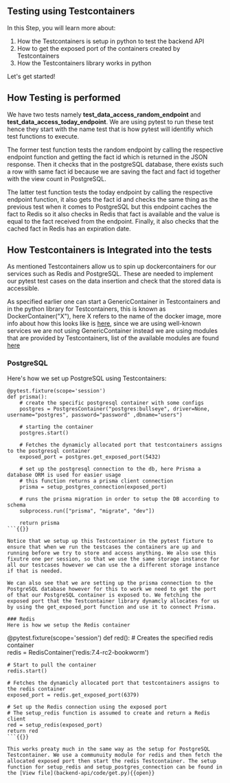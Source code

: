 ## Testing using Testcontainers 

In this Step, you will learn more about:

1. How the Testcontainers is setup in python to test the backend API
2. How to get the exposed port of the containers created by Testcontainers
3. How the Testcontainers library works in python

Let's get started!

## How Testing is performed 

We have two tests namely **test_data_access_random_endpoint** and **test_data_access_today_endpoint**. We are using pytest to run these test hence they start with the name test that is how pytest will identifiy which test functions to execute.

The former test function tests the random endpoint by calling the respective endpoint function and getting the fact id which is returned in the JSON response. Then it checks that in the postgreSQL database, there exists such a row with same fact id because we are saving the fact and fact id together with the view count in PostgreSQL.

The latter test function tests the today endpoint by calling the respective endpoint function, it also gets the fact id and checks the same thing as the previous test when it comes to PostgreSQL but this endpoint caches the fact to Redis so it also checks in Redis that fact is available and the value is equal to the fact received from the endpoint. Finally, it also checks that the cached fact in Redis has an expiration date.

## How Testcontainers is Integrated into the tests 
As mentioned Testcontainers allow us to spin up dockercontainers for our services such as Redis and PostgreSQL. These are needed to implement our pytest test cases on the data insertion and check that the stored data is accessible.    

As specified earlier one can start a GenericContainer in Testcontainers and in the python library for Testcontainers, this is known as DockerContainer("X"), here X refers to the name of the docker image, more info about how this looks like is [here](https://testcontainers-python.readthedocs.io/en/latest/core/README.html), since we are using well-known services we are not using GenericContainer instead we are using modules that are provided by Testcontainers, list of the available modules are found [here](https://testcontainers-python.readthedocs.io/en/latest/modules/index.html)

### PostgreSQL
Here's how we set up PostgreSQL using Testcontainers:
```
@pytest.fixture(scope='session')
def prisma():
	# create the specific postgresql container with some configs
	postgres = PostgresContainer("postgres:bullseye", driver=None, username="postgres", password="password" ,dbname="users")
	
 	# starting the container 
	postgres.start()

	# Fetches the dynamicly allocated port that testcontainers assigns to the postgresql container
	exposed_port = postgres.get_exposed_port(5432)

	# set up the postgresql connection to the db, here Prisma a database ORM is used for easier usage
	# this function returns a prisma client connection 
	prisma = setup_postgres_connection(exposed_port)	
	
	# runs the prisma migration in order to setup the DB according to schema
	subprocess.run(["prisma", "migrate", "dev"])
		
	return prisma
```{{}}

Notice that we setup up this Testcontainer in the pytest fixture to ensure that when we run the testcases the containers are up and running before we try to store and access anything. We also use this fixutre one per session, so that we use the same storage instance for all our testcases however we can use the a different storage instance if that is needed. 

We can also see that we are setting up the prisma connection to the PostgreSQL database however for this to work we need to get the port of that our PostgreSQL container is exposed to. We fetching the exposed port that the Testcontainer library dynamcly allocates for us by using the get_exposed_port function and use it to connect Prisma.

### Redis 
Here is how we setup the Redis container
```
@pytest.fixture(scope='session')
def red():
	# Creates the specified redis container   
	redis = RedisContainer('redis:7.4-rc2-bookworm')
	
 	# Start to pull the container
	redis.start()
 	
  	# Fetches the dynamicly allocated port that testcontainers assigns to the redis container
	exposed_port = redis.get_exposed_port(6379)
	
 	# Set up the Redis connection using the exposed port
	# The setup_redis function is assumed to create and return a Redis client
	red = setup_redis(exposed_port)
	return red
    ```{{}}

    This works preaty much in the same way as the setup for PostgreSQL Testcontainer. We use a communuity module for redis and then fetch the allocated exposed port then start the redis Testcontainer. The setup function for setup_redis and setup_postgres_connection can be found in the [View file](backend-api/code/get.py){{open}}